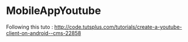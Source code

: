 # MobileAppYoutube

Following this tuto : http://code.tutsplus.com/tutorials/create-a-youtube-client-on-android--cms-22858 
